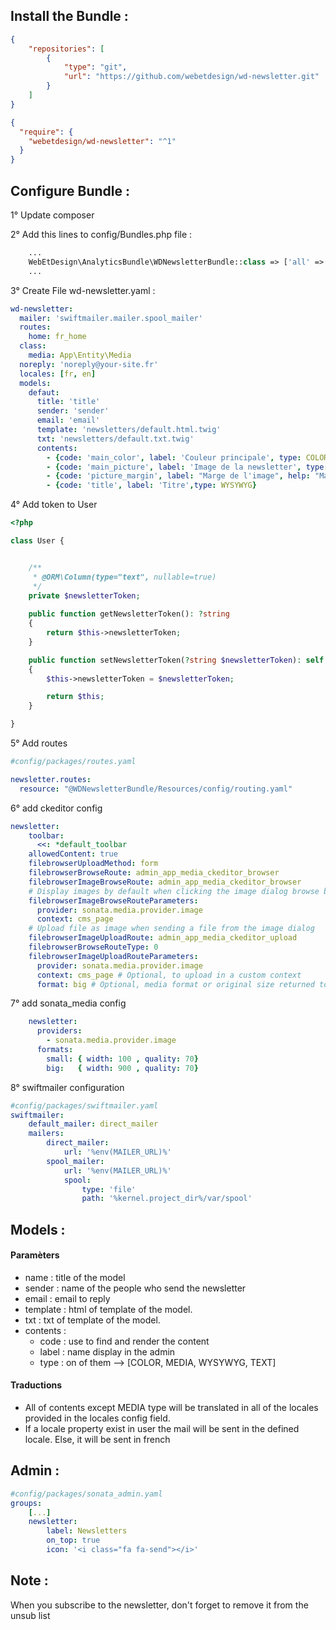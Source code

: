 ## Install the Bundle :
```json
{
    "repositories": [
        {
            "type": "git",
            "url": "https://github.com/webetdesign/wd-newsletter.git"
        }
    ]
}
```
```json
{
  "require": {
    "webetdesign/wd-newsletter": "^1"
  }
}
```

## Configure Bundle : 

1° Update composer

2° Add this lines to config/Bundles.php file : 
```php
    ...
    WebEtDesign\AnalyticsBundle\WDNewsletterBundle::class => ['all' => true],
    ...
```
3° Create File wd-newsletter.yaml : 
```yaml
wd-newsletter:
  mailer: 'swiftmailer.mailer.spool_mailer'
  routes:
    home: fr_home
  class:
    media: App\Entity\Media
  noreply: 'noreply@your-site.fr'
  locales: [fr, en]
  models:
    defaut:
      title: 'title'
      sender: 'sender'
      email: 'email'
      template: 'newsletters/default.html.twig'
      txt: 'newsletters/default.txt.twig'
      contents:
        - {code: 'main_color', label: 'Couleur principale', type: COLOR}
        - {code: 'main_picture', label: 'Image de la newsletter', type: MEDIA}
        - {code: 'picture_margin', label: "Marge de l'image", help: "Marge de l'image à gauche et à droite" ,type: TEXT}        
        - {code: 'title', label: 'Titre',type: WYSYWYG}
```
4° Add token to User

```php
<?php 

class User {


    /**
     * @ORM\Column(type="text", nullable=true)
     */
    private $newsletterToken;
    
    public function getNewsletterToken(): ?string
    {
        return $this->newsletterToken;
    }

    public function setNewsletterToken(?string $newsletterToken): self
    {
        $this->newsletterToken = $newsletterToken;

        return $this;
    }

}
```
5° Add routes
````yaml
#config/packages/routes.yaml

newsletter.routes:
  resource: "@WDNewsletterBundle/Resources/config/routing.yaml"

````

6° add ckeditor config
```yaml
newsletter:
    toolbar:
      <<: *default_toolbar
    allowedContent: true
    filebrowserUploadMethod: form
    filebrowserBrowseRoute: admin_app_media_ckeditor_browser
    filebrowserImageBrowseRoute: admin_app_media_ckeditor_browser
    # Display images by default when clicking the image dialog browse button
    filebrowserImageBrowseRouteParameters:
      provider: sonata.media.provider.image
      context: cms_page
    # Upload file as image when sending a file from the image dialog
    filebrowserImageUploadRoute: admin_app_media_ckeditor_upload
    filebrowserBrowseRouteType: 0
    filebrowserImageUploadRouteParameters:
      provider: sonata.media.provider.image
      context: cms_page # Optional, to upload in a custom context
      format: big # Optional, media format or original size returned to editor
```

7° add sonata_media config
```yaml
    newsletter:
      providers:
        - sonata.media.provider.image
      formats:
        small: { width: 100 , quality: 70}
        big:   { width: 900 , quality: 70}
```

8° swiftmailer configuration
```yaml
#config/packages/swiftmailer.yaml
swiftmailer:
    default_mailer: direct_mailer
    mailers:
        direct_mailer:
            url: '%env(MAILER_URL)%'
        spool_mailer:
            url: '%env(MAILER_URL)%'
            spool:
                type: 'file'
                path: '%kernel.project_dir%/var/spool'

```

## Models : 

#### Paramèters

- name : title of the model 
- sender : name of the people who send the newsletter
- email : email to reply 
- template : html of template of the model.
- txt : txt of template of the model.
- contents :
    - code : use to find and render the content
    - label : name display in the admin
    - type : on of them --> [COLOR, MEDIA, WYSYWYG, TEXT]

#### Traductions

- All of contents except MEDIA type will be translated in all of the locales provided in the locales config field.
- If a locale property  exist in user the mail will be sent in the defined locale. Else, it will be sent in french    

## Admin : 

```yaml
#config/packages/sonata_admin.yaml
groups:
    [...]
    newsletter:
        label: Newsletters
        on_top: true
        icon: '<i class="fa fa-send"></i>'
```


## Note :

When you subscribe to the newsletter, don't forget to remove it from the unsub list 
